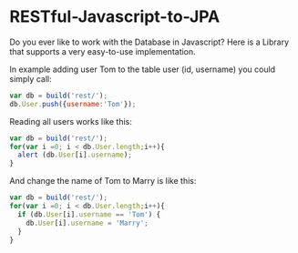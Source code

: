 # RESTful-Javascript-to-JPA
Do you ever like to work with the Database in Javascript? Here is a Library that supports a very easy-to-use implementation.

In example adding user Tom to the table user (id, username) you could simply call:

```javascript
var db = build('rest/');
db.User.push({username:'Tom'});
```
Reading all users works like this:

```javascript
var db = build('rest/');
for(var i =0; i < db.User.length;i++){
  alert (db.User[i].username);
}
```

And change the name of Tom to Marry is like this:
```javascript
var db = build('rest/');
for(var i =0; i < db.User.length;i++){
  if (db.User[i].username == 'Tom') {
    db.User[i].username = 'Marry';
  }
}
```
